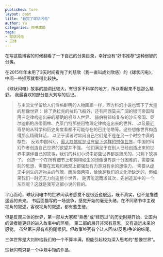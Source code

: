 ```yaml
---
published: ture
layout: post
title: "看完了球状闪电"
author: Yu
categories: 囤书成瘾
tags:
- 球状闪电
- 三体
---
```


在写这篇博客的时候翻看了一下自己的分类目录，幸好没有<q>好书推荐</q>这种弱智的分类。

在2015年年末用了3天时间看完了刘慈欣（我一直叫成刘欣慈）的《球状闪电》，中间一些描写就看得比较快。

《球状闪电》故事的脑洞比较大，有很多不科学的地方，所以看起来不是那么精彩。
我最喜欢的部分是大刘写的后记。

> 与主流文学留给人们性格鲜明的人物画廊一样，西方科幻小说也留下了大量的想像世界：
除了克拉克的拉玛飞船外，还有阿西莫夫广阔的银河帝国和用三定律构造出来的精确的机器人世界、
赫伯特错综复杂的沙丘帝国、奥尔迪斯的热带雨林、克莱门特那些用物理定律构造出来的世界、
以及最近奇昂的从科学和历史角度看都不可能存在的巴比伦塔等。这些想像世界构造得那么精确鲜活，
以至于读者时常问自己它们是不是在另一个时空中真的存在。 
> 反观中国科幻，<u>最大缺憾就是没有留下这样的想像世界</u>，中国的科幻作者创造自己世界的欲望并不强，
他们满足于在别人已经创造出来的世界中演绎自己的故事，我们的科幻小说中那些世界都是熟悉的，只剩下故事了。 
> 创造一个在所有细节上都栩栩如生的想像世界是十分困难的，需要深刻的思想，需要在宏观和微观上都强劲有力游刃有余的想像力，
需要从虚无中创生的造物主的气魄，而后面两项，恰恰是我们的文化所缺乏的。但如果我们一时还无力创造整个世界，
是否能退而求其次，先创造其中的一个东西呢？这就是我写这部小说的目的。 


平心而论，球状闪电中的世界同读者感觉不是很近也很远，既不真实，也不是描述遥远的未来。
书后面描写的一场战争，感觉开始的毫无头绪。在不同章节中主观视角的叙述，客观视角的叙述，都有些生硬。

但是反观三体的世界，第一部从大家都“熟悉”或“经历过”的历史时期开始，让国内的读者能更好的进入故事中的环境。
第二部的展开非常有意思，又有遥远未来的感觉。
虽然第三部有点狗尾续貂。但故事终究有个让人回味/反思/争论的结尾。

三体世界是大刘带给我们的一个不算丰满，但能引起较为深入思考的<q>想像世界</q>。

球状闪电只是一个中规中矩的作品。

